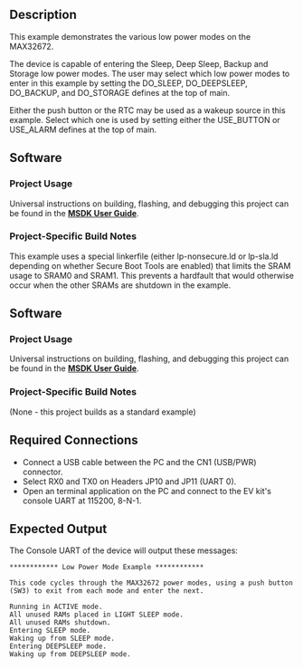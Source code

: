 ## Description

This example demonstrates the various low power modes on the MAX32672.

The device is capable of entering the Sleep, Deep Sleep, Backup and Storage low power modes. The user may select which low power modes to enter in this example by setting the DO\_SLEEP, DO\_DEEPSLEEP, DO\_BACKUP, and DO\_STORAGE defines at the top of main.

Either the push button or the RTC may be used as a wakeup source in this example. Select which one is used by setting either the USE\_BUTTON or USE\_ALARM defines at the top of main.

## Software

### Project Usage

Universal instructions on building, flashing, and debugging this project can be found in the **[MSDK User Guide](https://analog-devices-msdk.github.io/msdk/USERGUIDE/)**.

### Project-Specific Build Notes

This example uses a special linkerfile (either lp-nonsecure.ld or lp-sla.ld depending on whether Secure Boot Tools are enabled) that limits the SRAM usage to SRAM0 and SRAM1. This prevents a hardfault that would otherwise occur when the other SRAMs are shutdown in the example.


## Software

### Project Usage

Universal instructions on building, flashing, and debugging this project can be found in the **[MSDK User Guide](https://analog-devices-msdk.github.io/msdk/USERGUIDE/)**.

### Project-Specific Build Notes

(None - this project builds as a standard example)

## Required Connections

-   Connect a USB cable between the PC and the CN1 (USB/PWR) connector.
-   Select RX0 and TX0 on Headers JP10 and JP11 (UART 0).
-   Open an terminal application on the PC and connect to the EV kit's console UART at 115200, 8-N-1.

## Expected Output

The Console UART of the device will output these messages:

```
************ Low Power Mode Example ************

This code cycles through the MAX32672 power modes, using a push button (SW3) to exit from each mode and enter the next.

Running in ACTIVE mode.
All unused RAMs placed in LIGHT SLEEP mode.
All unused RAMs shutdown.
Entering SLEEP mode.
Waking up from SLEEP mode.
Entering DEEPSLEEP mode.
Waking up from DEEPSLEEP mode.
```
